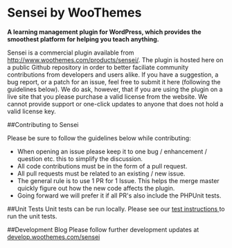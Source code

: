 # Sensei by WooThemes

**A learning management plugin for WordPress, which provides the smoothest platform for helping you teach anything.**

Sensei is a commercial plugin available from http://www.woothemes.com/products/sensei/. The plugin is hosted here on a public Github repository in order to better faciliate community contributions from developers and users alike. If you have a suggestion, a bug report, or a patch for an issue, feel free to submit it here (following the guidelines below). We do ask, however, that if you are using the plugin on a live site that you please purchase a valid license from the website. We cannot provide support or one-click updates to anyone that does not hold a valid license key.

##Contributing to Sensei

Please be sure to follow the guidelines below while contributing:

- When opening an issue please keep it to one bug / enhancement / question etc. this to simplify the discussion.
- All code contributions must be in the form of a pull request.
- All pull requests must be related to an existing / new issue.
- The general rule is to use 1 PR for 1 Issue. This helps the merge master quickly figure out how the new code affects the plugin.
- Going forward we will prefer it if all PR's also include the PHPUnit tests.

##Unit Tests
Unit tests can be run locally. Please see our [ test instructions ](https://github.com/woothemes/sensei/tree/master/tests) to run the unit tests.


##Development Blog
Please follow further development updates at [develop.woothemes.com/sensei]( http://develop.woothemes.com/sensei )
